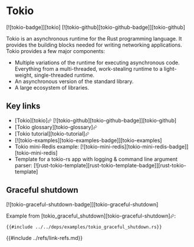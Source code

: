 # Tokio

[![tokio-badge]][tokio]  [![tokio-github][tokio-github-badge]][tokio-github]

Tokio is an asynchronous runtime for the Rust programming language. It provides the building blocks needed for writing networking applications. Tokio provides a few major components:

- Multiple variations of the runtime for executing asynchronous code. Everything from a multi-threaded, work-stealing runtime to a light-weight, single-threaded runtime.
- An asynchronous version of the standard library.
- A large ecosystem of libraries.

## Key links

- [Tokio][tokio]⮳  [![tokio-github][tokio-github-badge]][tokio-github]
- [Tokio glossary][tokio-glossary]⮳
- [Tokio tutorial][tokio-tutorial]⮳
- [![tokio-examples][tokio-examples-badge]][tokio-examples]
- Tokio mini-Redis example: [![tokio-mini-redis][tokio-mini-redis-badge]][tokio-mini-redis]
- Template for a tokio-rs app with logging & command line argument parser: [![rust-tokio-template][rust-tokio-template-badge]][rust-tokio-template]

## Graceful shutdown

[![tokio-graceful-shutdown-badge]][tokio-graceful-shutdown]

Example from [tokio_graceful_shutdown][tokio-graceful-shutdown]⮳:

```rust,editable,noplayground,no_run
{{#include ../../deps/examples/tokio_graceful_shutdown.rs}}
```

{{#include ../refs/link-refs.md}}
